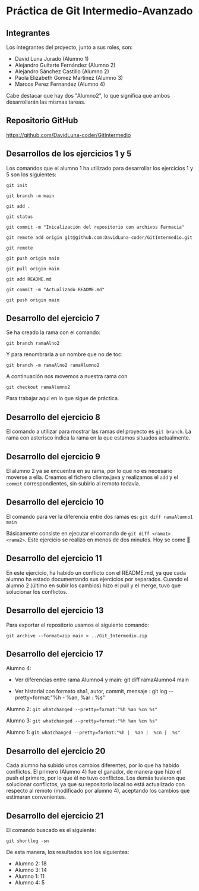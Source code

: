 # Práctica de Git Intermedio-Avanzado
## Integrantes
Los integrantes del proyecto, junto a sus roles, son:
* David Luna Jurado (Alumno 1)
* Alejandro Guitarte Fernández (Alumno 2)
* Alejandro Sánchez Castillo (Alumno 2)
* Paola Elizabeth Gomez Martinez (Alumno 3)
* Marcos Perez Fernandez (Alumno 4)

Cabe destacar que hay dos "Alumno2", lo que significa que ambos desarrollarán las mismas tareas.

## Repositorio GitHub
https://github.com/DavidLuna-coder/GitIntermedio

## Desarrollos de los ejercicios 1 y 5
Los comandos que el alumno 1 ha utilizado para desarrollar los ejercicios 1 y 5 son los siguientes:

`git init`

`git branch -m main`

`git add .`

`git status`

`git commit -m "Inicalización del repositorio con archivos Farmacia"`

`git remote add origin git@github.com:DavidLuna-coder/GitIntermedio.git`

`git remote`

`git push origin main`

`git pull origin main`

`git add README.md`

`git commit -m "Actualizado README.md"`

`git push origin main`

## Desarrollo del ejercicio 7
Se ha creado la rama con el comando:

`git branch ramaAlno2`

Y para renombrarla a un nombre que no de toc:

`git branch -m ramaAlno2 ramaAlumno2`

A continuación nos movemos a nuestra rama con

`git checkout ramaAlumno2`

Para trabajar aquí en lo que sigue de práctica.

## Desarrollo del ejercicio 8

El comando a utilizar para mostrar las ramas del proyecto es `git branch`. La rama con asterisco indica la rama en la que estamos situados actualmente.

## Desarrollo del ejercicio 9
El alumno 2 ya se encuentra en su rama, por lo que no es necesario moverse a ella. Creamos el fichero cliente.java y realizamos el `add` y el `commit` correspondientes, sin subirlo al remoto todavía.

## Desarrollo del ejercicio 10

El comando para ver la diferencia entre dos ramas es:
`git diff ramaAlumno1 main`

Básicamente consiste en ejecutar el comando de `git diff <rama1> <rama2>`.
Este ejercicio se realizó en menos de dos minutos. Hoy se come 🙂

## Desarrollo del ejercicio 11

En este ejercicio, ha habido un conflicto con el README.md, ya que cada alumno ha estado documentando sus ejercicios por separados. Cuando el alumno 2 (último en subir los cambios) hizo el pull y el merge, tuvo que solucionar los conflictos.

## Desarrollo del ejercicio 13

Para exportar el repositorio usamos el siguiente comando:

`git archive --format=zip main > ../Git_Intermedio.zip`


## Desarrollo del ejercicio 17

Alumno 4:

* Ver diferencias entre rama Alumno4 y main: git diff ramaAlumno4 main

* Ver historial con formato sha1, autor, commit, mensaje : git log --pretty=format:"%h - %an, %ar : %s"

Alumno 2:
`git whatchanged --pretty=format:"%h %an %cn %s"`

Alumno 3:
`git whatchanged --pretty=format:"%h %an %cn %s"`

Alumno 1:
`git whatchanged --pretty=format:"%h |  %an |  %cn |  %s"`

## Desarrollo del ejercicio 20
Cada alumno ha subido unos cambios diferentes, por lo que ha habido conflictos. El primero (Alumno 4) fue el ganador, de manera que hizo el push el primero, por lo que él no tuvo conflictos. Los demás tuvieron que solucionar conflictos, ya que su repositorio local no está actualizado con respecto al remoto (modificado por alumno 4), aceptando los cambios que estimaran convenientes.

## Desarrollo del ejercicio 21
El comando buscado es el siguiente:

`git shortlog -sn`

De esta manera, los resultados son los siguientes:
* Alumno 2: 18
* Alumno 3: 14
* Alumno 1: 11
* Alumno 4: 5

